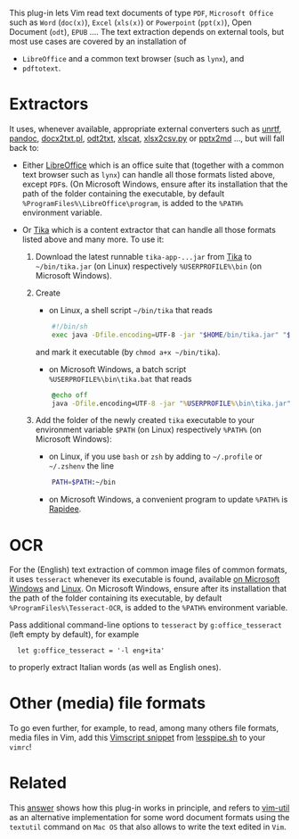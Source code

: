 This plug-in lets Vim read text documents of type `PDF`, `Microsoft Office` such as `Word` (`doc(x)`), `Excel` (`xls(x)`) or `Powerpoint` (`ppt(x)`), Open Document (`odt`), `EPUB` ....
The text extraction depends on external tools, but most use cases are covered by an installation of

  - `LibreOffice` and a common text browser (such as `lynx`), and
  - `pdftotext`.

# Extractors

It uses, whenever available, appropriate external converters such as [unrtf](http://ftp.gnu.org/gnu/unrtf/), [pandoc](http://pandoc.org), [docx2txt.pl](https://github.com/arthursucks/docx2txt), [odt2txt](https://github.com/dstosberg/odt2txt), [xlscat](https://github.com/Tux/Spreadsheet-Read/tree/master/scripts), [xlsx2csv.py](https://github.com/dilshod/xlsx2csv) or [pptx2md](https://github.com/ssine/pptx2md) ..., but will fall back to:

- Either [LibreOffice](https://www.libreoffice.org/download/download/) which is an office suite that (together with a common text browser such as `lynx`) can handle all those formats listed above, except `PDF`s.
    (On Microsoft Windows, ensure after its installation that the path of the folder containing the executable, by default `%ProgramFiles%\LibreOffice\program`, is added to the `%PATH%` environment variable.
- Or [Tika](https://tika.apache.org/download.html) which is a content extractor that can handle all those formats listed above and many more.
    To use it:

    1. Download the latest runnable `tika-app-...jar` from [Tika](https://tika.apache.org/download.html) to `~/bin/tika.jar` (on Linux) respectively `%USERPROFILE%\bin` (on Microsoft Windows).

    0. Create

        - on Linux, a shell script `~/bin/tika` that reads
        ```sh
            #!/bin/sh
            exec java -Dfile.encoding=UTF-8 -jar "$HOME/bin/tika.jar" "$@" 2>/dev/null
        ```
        and mark it executable (by `chmod a+x ~/bin/tika`).

        - on Microsoft Windows, a batch script `%USERPROFILE%\bin\tika.bat` that reads
        ```bat
            @echo off
            java -Dfile.encoding=UTF-8 -jar "%USERPROFILE%\bin\tika.jar" %*
        ```

    0. Add the folder of the newly created `tika` executable to your environment variable `$PATH` (on Linux) respectively `%PATH%` (on Microsoft Windows):

        - on Linux, if you use `bash` or `zsh` by adding to `~/.profile` or `~/.zshenv` the line

        ```sh
            PATH=$PATH:~/bin
        ```

        - on Microsoft Windows, a convenient program to update `%PATH%` is [Rapidee](http://www.rapidee.com/).

# OCR

For the (English) text extraction of common image files of common formats, it uses `tesseract` whenever its executable is found, available [on Microsoft Windows](https://github.com/UB-Mannheim/tesseract/wiki) and [Linux](https://github.com/tesseract-ocr/tesseract/releases).
On Microsoft Windows, ensure after its installation that the path of the folder containing its executable, by default `%ProgramFiles%\Tesseract-OCR`, is added to the `%PATH%` environment variable.

Pass additional command-line options to `tesseract` by `g:office_tesseract`
(left empty by default), for example

```
  let g:office_tesseract = '-l eng+ita'
```

to properly extract Italian words (as well as English ones).

# Other (media) file formats


To go even further, for example, to read, among many others file formats, media files in Vim, add this [Vimscript  snippet](https://github.com/wofr06/lesspipe/wiki/vim) from [lesspipe.sh](https://github.com/wofr06/lesspipe/) to your `vimrc`!

# Related

This [answer](https://vi.stackexchange.com/questions/554/is-it-possible-to-easily-work-with-odt-doc-docx-rtf-and-other-non-plain?rq=1) shows how this plug-in works in principle, and refers to [vim-util](https://github.com/vim-scripts/textutil.vim) as an alternative implementation for some word document formats using the `textutil` command on `Mac OS` that also allows to write the text edited in `Vim`.
